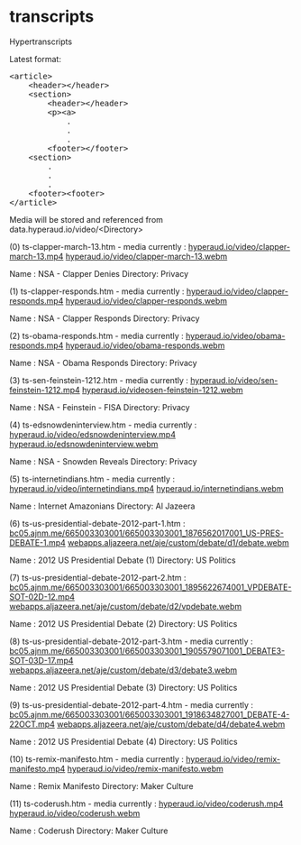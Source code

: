 transcripts
===========

Hypertranscripts

Latest format:
<pre>
&lt;article&gt;
	&lt;header&gt;&lt;/header&gt;
	&lt;section&gt;
		&lt;header&gt;&lt;/header&gt;
		&lt;p&gt;&lt;a&gt;
			.
			.
			.
		&lt;footer&gt;&lt;/footer&gt;
	&lt;section&gt;
		.
		.
		.
	&lt;footer&gt;&lt;footer&gt;
&lt;/article&gt;
</pre>

Media will be stored and referenced from data.hyperaud.io/video/&lt;Directory&gt;

(0) ts-clapper-march-13.htm - media currently : [hyperaud.io/video/clapper-march-13.mp4](http://hyperaud.io/video/clapper-march-13.mp4) [hyperaud.io/video/clapper-march-13.webm](http://hyperaud.io/video/clapper-march-13.webm)

Name : NSA - Clapper Denies
Directory: Privacy

(1) ts-clapper-responds.htm - media currently : [hyperaud.io/video/clapper-responds.mp4](http://hyperaud.io/video/clapper-responds.mp4) [hyperaud.io/video/clapper-responds.webm](http://hyperaud.io/video/clapper-responds.webm)

Name : NSA - Clapper Responds
Directory: Privacy

(2) ts-obama-responds.htm - media currently : [hyperaud.io/video/obama-responds.mp4](http://hyperaud.io/video/obama-responds.mp4) [hyperaud.io/video/obama-responds.webm](http://hyperaud.io/video/obama-responds.webm)

Name : NSA - Obama Responds
Directory: Privacy

(3) ts-sen-feinstein-1212.htm - media currently : [hyperaud.io/video/sen-feinstein-1212.mp4](http://hyperaud.io/video/sen-feinstein-1212.mp4) [hyperaud.io/videosen-feinstein-1212.webm](http://hyperaud.io/video/sen-feinstein-1212.webm)

Name : NSA - Feinstein - FISA
Directory: Privacy

(4) ts-edsnowdeninterview.htm - media currently : [hyperaud.io/video/edsnowdeninterview.mp4](http://hyperaud.io/video/edsnowdeninterview.mp4) [hyperaud.io/edsnowdeninterview.webm](http://hyperaud.io/video/edsnowdeninterview.webm)

Name : NSA - Snowden Reveals
Directory: Privacy

(5) ts-internetindians.htm - media currently : [hyperaud.io/video/internetindians.mp4](http://hyperaud.io/video/internetindians.mp4) [hyperaud.io/internetindians.webm](http://hyperaud.io/video/internetindians.webm)

Name : Internet Amazonians
Directory: Al Jazeera

(6) ts-us-presidential-debate-2012-part-1.htm : [bc05.ajnm.me/665003303001/665003303001_1876562017001_US-PRES-DEBATE-1.mp4](http://bc05.ajnm.me/665003303001/665003303001_1876562017001_US-PRES-DEBATE-1.mp4) [webapps.aljazeera.net/aje/custom/debate/d1/debate.webm](http://webapps.aljazeera.net/aje/custom/debate/d1/debate.webm)

Name : 2012 US Presidential Debate (1)
Directory: US Politics

(7) ts-us-presidential-debate-2012-part-2.htm : [bc05.ajnm.me/665003303001/665003303001_1895622674001_VPDEBATE-SOT-02D-12.mp4](http://bc05.ajnm.me/665003303001/665003303001_1895622674001_VPDEBATE-SOT-02D-12.mp4) [webapps.aljazeera.net/aje/custom/debate/d2/vpdebate.webm](http://webapps.aljazeera.net/aje/custom/debate/d2/vpdebate.webm)

Name : 2012 US Presidential Debate (2)
Directory: US Politics

(8) ts-us-presidential-debate-2012-part-3.htm - media currently : [bc05.ajnm.me/665003303001/665003303001_1905579071001_DEBATE3-SOT-03D-17.mp4](http://bc05.ajnm.me/665003303001/665003303001_1905579071001_DEBATE3-SOT-03D-17.mp4) [webapps.aljazeera.net/aje/custom/debate/d3/debate3.webm](http://webapps.aljazeera.net/aje/custom/debate/d3/debate3.webm)

Name : 2012 US Presidential Debate (3)
Directory: US Politics

(9) ts-us-presidential-debate-2012-part-4.htm - media currently : [bc05.ajnm.me/665003303001/665003303001_1918634827001_DEBATE-4-22OCT.mp4](http://bc05.ajnm.me/665003303001/665003303001_1918634827001_DEBATE-4-22OCT.mp4) [webapps.aljazeera.net/aje/custom/debate/d4/debate4.webm](http://webapps.aljazeera.net/aje/custom/debate/d4/debate4.webm)

Name : 2012 US Presidential Debate (4)
Directory: US Politics

(10) ts-remix-manifesto.htm - media currently : [hyperaud.io/video/remix-manifesto.mp4](http://hyperaud.io/video/remix-manifesto.mp4) [hyperaud.io/video/remix-manifesto.webm](http://hyperaud.io/video/remix-manifesto.webm)

Name : Remix Manifesto
Directory: Maker Culture

(11) ts-coderush.htm - media currently : [hyperaud.io/video/coderush.mp4](http://hyperaud.io/video/coderush.mp4) [hyperaud.io/video/coderush.webm](http://hyperaud.io/video/coderush.webm)

Name : Coderush
Directory: Maker Culture
